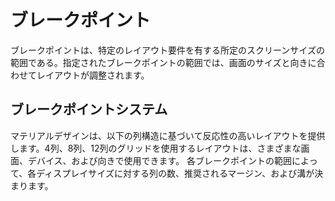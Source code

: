 # ブレークポイント
ブレークポイントは、特定のレイアウト要件を有する所定のスクリーンサイズの範囲である。指定されたブレークポイントの範囲では、画面のサイズと向きに合わせてレイアウトが調整されます。

## ブレークポイントシステム
マテリアルデザインは、以下の列構造に基づいて反応性の高いレイアウトを提供します。4列、8列、12列のグリッドを使用するレイアウトは、さまざまな画面、デバイス、および向きで使用できます。
各ブレークポイントの範囲によって、各ディスプレイサイズに対する列の数、推奨されるマージン、および溝が決まります。